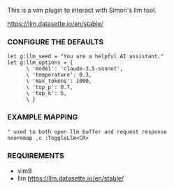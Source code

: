 This is a vim plugin to interact with Simon's llm tool.

https://llm.datasette.io/en/stable/

### CONFIGURE THE DEFAULTS

    let g:llm_seed = "You are a helpful AI assistant."
    let g:llm_options = {
          \ 'model': 'claude-3.5-sonnet',
          \ 'temperature': 0.3,
          \ 'max_tokens': 1000,
          \ 'top_p': 0.7,
          \ 'top_k': 5,
          \ }

### EXAMPLE MAPPING

    " used to both open llm buffer and request response
    nnoremap ,c :ToggleLlm<CR>

### REQUIREMENTS

- vim9
- llm https://llm.datasette.io/en/stable/
